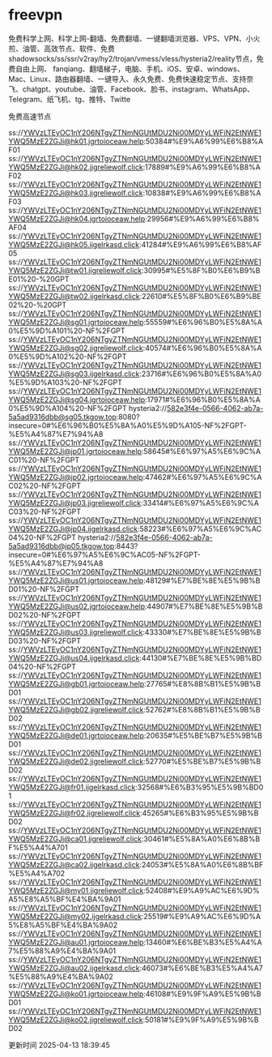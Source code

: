 # freevpn

免费科学上网、科学上网-翻墙、免费翻墙、一键翻墙浏览器、VPS、VPN、小火煎、油管、高效节点、软件、免费shadowsocks/ss/ssr/v2ray/hy2/trojan/vmess/vless/hysteria2/reality节点，免费自由上网、 fanqiang、翻墙梯子，电脑、手机、iOS、安卓、windows、Mac、Linux、路由器翻墙、一键导入、永久免费、免费快速稳定节点、支持奈飞、chatgpt、youtube、油管、Facebook、脸书、instagram、WhatsApp、Telegram、纸飞机、tg、推特、Twitte

免费高速节点

ss://YWVzLTEyOC1nY206NTgyZTNmNGUtMDU2Ni00MDYyLWFiN2EtNWE1YWQ5MzE2ZGJi@hk01.jgrtoioceaw.help:50384#%E9%A6%99%E6%B8%AF01
ss://YWVzLTEyOC1nY206NTgyZTNmNGUtMDU2Ni00MDYyLWFiN2EtNWE1YWQ5MzE2ZGJi@hk02.jigreliewolf.click:17889#%E9%A6%99%E6%B8%AF02
ss://YWVzLTEyOC1nY206NTgyZTNmNGUtMDU2Ni00MDYyLWFiN2EtNWE1YWQ5MzE2ZGJi@hk03.jigreliewolf.click:10838#%E9%A6%99%E6%B8%AF03
ss://YWVzLTEyOC1nY206NTgyZTNmNGUtMDU2Ni00MDYyLWFiN2EtNWE1YWQ5MzE2ZGJi@hk04.jgrtoioceaw.help:29956#%E9%A6%99%E6%B8%AF04
ss://YWVzLTEyOC1nY206NTgyZTNmNGUtMDU2Ni00MDYyLWFiN2EtNWE1YWQ5MzE2ZGJi@hk05.ijgelrkasd.click:41284#%E9%A6%99%E6%B8%AF05
ss://YWVzLTEyOC1nY206NTgyZTNmNGUtMDU2Ni00MDYyLWFiN2EtNWE1YWQ5MzE2ZGJi@tw01.jigreliewolf.click:30995#%E5%8F%B0%E6%B9%BE01%20-%20GPT
ss://YWVzLTEyOC1nY206NTgyZTNmNGUtMDU2Ni00MDYyLWFiN2EtNWE1YWQ5MzE2ZGJi@tw02.ijgelrkasd.click:22610#%E5%8F%B0%E6%B9%BE02%20-%20GPT
ss://YWVzLTEyOC1nY206NTgyZTNmNGUtMDU2Ni00MDYyLWFiN2EtNWE1YWQ5MzE2ZGJi@sg01.jgrtoioceaw.help:55559#%E6%96%B0%E5%8A%A0%E5%9D%A101%20-NF%2FGPT
ss://YWVzLTEyOC1nY206NTgyZTNmNGUtMDU2Ni00MDYyLWFiN2EtNWE1YWQ5MzE2ZGJi@sg02.jigreliewolf.click:40574#%E6%96%B0%E5%8A%A0%E5%9D%A102%20-NF%2FGPT
ss://YWVzLTEyOC1nY206NTgyZTNmNGUtMDU2Ni00MDYyLWFiN2EtNWE1YWQ5MzE2ZGJi@sg03.ijgelrkasd.click:23716#%E6%96%B0%E5%8A%A0%E5%9D%A103%20-NF%2FGPT
ss://YWVzLTEyOC1nY206NTgyZTNmNGUtMDU2Ni00MDYyLWFiN2EtNWE1YWQ5MzE2ZGJi@sg04.jgrtoioceaw.help:17971#%E6%96%B0%E5%8A%A0%E5%9D%A104%20-NF%2FGPT
hysteria2://582e3f4e-0566-4062-ab7a-5a5ad9316dbb@sg05.tkgow.top:8080?insecure=0#%E6%96%B0%E5%8A%A0%E5%9D%A105-NF%2FGPT-%E5%A4%87%E7%94%A8
ss://YWVzLTEyOC1nY206NTgyZTNmNGUtMDU2Ni00MDYyLWFiN2EtNWE1YWQ5MzE2ZGJi@jp01.jgrtoioceaw.help:58645#%E6%97%A5%E6%9C%AC01%20-NF%2FGPT
ss://YWVzLTEyOC1nY206NTgyZTNmNGUtMDU2Ni00MDYyLWFiN2EtNWE1YWQ5MzE2ZGJi@jp02.jgrtoioceaw.help:47462#%E6%97%A5%E6%9C%AC02%20-NF%2FGPT
ss://YWVzLTEyOC1nY206NTgyZTNmNGUtMDU2Ni00MDYyLWFiN2EtNWE1YWQ5MzE2ZGJi@jp03.jigreliewolf.click:33414#%E6%97%A5%E6%9C%AC03%20-NF%2FGPT
ss://YWVzLTEyOC1nY206NTgyZTNmNGUtMDU2Ni00MDYyLWFiN2EtNWE1YWQ5MzE2ZGJi@jp04.ijgelrkasd.click:58223#%E6%97%A5%E6%9C%AC04%20-NF%2FGPT
hysteria2://582e3f4e-0566-4062-ab7a-5a5ad9316dbb@jp05.tkgow.top:8443?insecure=0#%E6%97%A5%E6%9C%AC05-NF%2FGPT-%E5%A4%87%E7%94%A8
ss://YWVzLTEyOC1nY206NTgyZTNmNGUtMDU2Ni00MDYyLWFiN2EtNWE1YWQ5MzE2ZGJi@us01.jgrtoioceaw.help:48129#%E7%BE%8E%E5%9B%BD01%20-NF%2FGPT
ss://YWVzLTEyOC1nY206NTgyZTNmNGUtMDU2Ni00MDYyLWFiN2EtNWE1YWQ5MzE2ZGJi@us02.jgrtoioceaw.help:44907#%E7%BE%8E%E5%9B%BD02%20-NF%2FGPT
ss://YWVzLTEyOC1nY206NTgyZTNmNGUtMDU2Ni00MDYyLWFiN2EtNWE1YWQ5MzE2ZGJi@us03.jigreliewolf.click:43330#%E7%BE%8E%E5%9B%BD03%20-NF%2FGPT
ss://YWVzLTEyOC1nY206NTgyZTNmNGUtMDU2Ni00MDYyLWFiN2EtNWE1YWQ5MzE2ZGJi@us04.ijgelrkasd.click:44130#%E7%BE%8E%E5%9B%BD04%20-NF%2FGPT
ss://YWVzLTEyOC1nY206NTgyZTNmNGUtMDU2Ni00MDYyLWFiN2EtNWE1YWQ5MzE2ZGJi@gb01.jgrtoioceaw.help:27765#%E8%8B%B1%E5%9B%BD01
ss://YWVzLTEyOC1nY206NTgyZTNmNGUtMDU2Ni00MDYyLWFiN2EtNWE1YWQ5MzE2ZGJi@gb02.jigreliewolf.click:52762#%E8%8B%B1%E5%9B%BD02
ss://YWVzLTEyOC1nY206NTgyZTNmNGUtMDU2Ni00MDYyLWFiN2EtNWE1YWQ5MzE2ZGJi@de01.jgrtoioceaw.help:20635#%E5%BE%B7%E5%9B%BD01
ss://YWVzLTEyOC1nY206NTgyZTNmNGUtMDU2Ni00MDYyLWFiN2EtNWE1YWQ5MzE2ZGJi@de02.jigreliewolf.click:52770#%E5%BE%B7%E5%9B%BD02
ss://YWVzLTEyOC1nY206NTgyZTNmNGUtMDU2Ni00MDYyLWFiN2EtNWE1YWQ5MzE2ZGJi@fr01.ijgelrkasd.click:32568#%E6%B3%95%E5%9B%BD01
ss://YWVzLTEyOC1nY206NTgyZTNmNGUtMDU2Ni00MDYyLWFiN2EtNWE1YWQ5MzE2ZGJi@fr02.jigreliewolf.click:45265#%E6%B3%95%E5%9B%BD02
ss://YWVzLTEyOC1nY206NTgyZTNmNGUtMDU2Ni00MDYyLWFiN2EtNWE1YWQ5MzE2ZGJi@ca01.jigreliewolf.click:30461#%E5%8A%A0%E6%8B%BF%E5%A4%A701
ss://YWVzLTEyOC1nY206NTgyZTNmNGUtMDU2Ni00MDYyLWFiN2EtNWE1YWQ5MzE2ZGJi@ca02.ijgelrkasd.click:24053#%E5%8A%A0%E6%8B%BF%E5%A4%A702
ss://YWVzLTEyOC1nY206NTgyZTNmNGUtMDU2Ni00MDYyLWFiN2EtNWE1YWQ5MzE2ZGJi@my01.jigreliewolf.click:52408#%E9%A9%AC%E6%9D%A5%E8%A5%BF%E4%BA%9A01
ss://YWVzLTEyOC1nY206NTgyZTNmNGUtMDU2Ni00MDYyLWFiN2EtNWE1YWQ5MzE2ZGJi@my02.ijgelrkasd.click:25519#%E9%A9%AC%E6%9D%A5%E8%A5%BF%E4%BA%9A02
ss://YWVzLTEyOC1nY206NTgyZTNmNGUtMDU2Ni00MDYyLWFiN2EtNWE1YWQ5MzE2ZGJi@au01.jgrtoioceaw.help:13460#%E6%BE%B3%E5%A4%A7%E5%88%A9%E4%BA%9A01
ss://YWVzLTEyOC1nY206NTgyZTNmNGUtMDU2Ni00MDYyLWFiN2EtNWE1YWQ5MzE2ZGJi@au02.ijgelrkasd.click:46073#%E6%BE%B3%E5%A4%A7%E5%88%A9%E4%BA%9A02
ss://YWVzLTEyOC1nY206NTgyZTNmNGUtMDU2Ni00MDYyLWFiN2EtNWE1YWQ5MzE2ZGJi@ko01.jgrtoioceaw.help:46108#%E9%9F%A9%E5%9B%BD01
ss://YWVzLTEyOC1nY206NTgyZTNmNGUtMDU2Ni00MDYyLWFiN2EtNWE1YWQ5MzE2ZGJi@ko02.jigreliewolf.click:50181#%E9%9F%A9%E5%9B%BD02


更新时间 2025-04-13 18:39:45